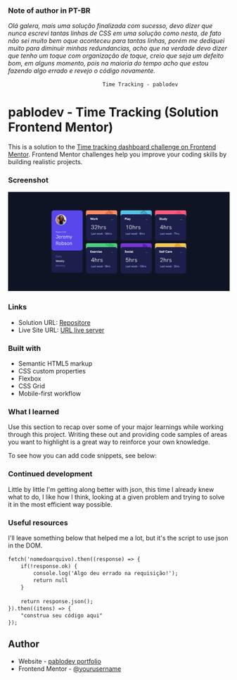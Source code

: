 
### Note of author in PT-BR

*Olá galera, mais uma solução finalizada com sucesso, devo dizer que nunca escrevi tantas linhas de CSS em uma solução como nesta, de fato não sei muito bem oque aconteceu para tantas linhas, porém me dediquei muito para diminuir minhas redundancias, acho que na verdade devo dizer que tenho um toque com organização de toque, creio que seja um defeito bom, em alguns momento, pois na maioria do tempo acho que estou fazendo algo errado e revejo o código novamente.*

                                  Time Tracking - pablodev


# pablodev - Time Tracking (Solution Frontend Mentor)

This is a solution to the [Time tracking dashboard challenge on Frontend Mentor](https://www.frontendmentor.io/challenges/time-tracking-dashboard-UIQ7167Jw). Frontend Mentor challenges help you improve your coding skills by building realistic projects. 

### Screenshot

![](./images/print-site.png)

### Links

- Solution URL: [Repositore](https://github.com/Pabloodev/time-tracking)
- Live Site URL: [URL live server](https://pabloodev.github.io/time-tracking/)

### Built with

- Semantic HTML5 markup
- CSS custom properties
- Flexbox
- CSS Grid
- Mobile-first workflow

### What I learned

Use this section to recap over some of your major learnings while working through this project. Writing these out and providing code samples of areas you want to highlight is a great way to reinforce your own knowledge.

To see how you can add code snippets, see below:


### Continued development

Little by little I'm getting along better with json, this time I already knew what to do, I like how I think, looking at a given problem and trying to solve it in the most efficient way possible.


### Useful resources

I'll leave something below that helped me a lot, but it's the script to use json in the DOM.
```
fetch('nomedoarquivo).then((response) => {
    if(!response.ok) {
        console.log('Algo deu errado na requisição!');
        return null
    }
    
    return response.json();
}).then((itens) => {
    "construa seu código aqui"
});
```


## Author

- Website - [pablodev portfolio](https://www.pabloteixeira.com)
- Frontend Mentor - [@yourusername](https://www.frontendmentor.io/profile/pabloodev)
